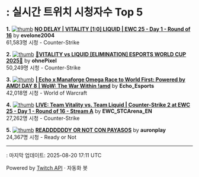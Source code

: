 # : 실시간 트위치 시청자수 Top 5

**1.** [![thumb](https://static-cdn.jtvnw.net/previews-ttv/live_user_evelone2004-320x180.jpg)](https://twitch.tv/evelone2004)
**[NO DELAY | VITALITY [1:0] LIQUID | EWC 25 - Day 1 - Round of 16](https://twitch.tv/evelone2004)** by **evelone2004**<br>61,583명 시청  - Counter-Strike

**2.** [![thumb](https://static-cdn.jtvnw.net/previews-ttv/live_user_ohnepixel-320x180.jpg)](https://twitch.tv/ohnePixel)
**[🔴VITALITY vs LIQUID [ELIMINATION] ESPORTS WORLD CUP 2025🔴](https://twitch.tv/ohnePixel)** by **ohnePixel**<br>50,249명 시청  - Counter-Strike

**3.** [![thumb](https://static-cdn.jtvnw.net/previews-ttv/live_user_echo_esports-320x180.jpg)](https://twitch.tv/Echo_Esports)
**[| Echo x Manaforge Omega Race to World First: Powered by AMD!  DAY 8 | WoW: The War Within !amd](https://twitch.tv/Echo_Esports)** by **Echo_Esports**<br>42,018명 시청  - World of Warcraft

**4.** [![thumb](https://static-cdn.jtvnw.net/previews-ttv/live_user_ewc_stcarena_en-320x180.jpg)](https://twitch.tv/EWC_STCArena_EN)
**[LIVE: Team Vitality vs. Team Liquid | Counter-Strike 2 at EWC 25 - Day 1 - Round of 16 - Stream A](https://twitch.tv/EWC_STCArena_EN)** by **EWC_STCArena_EN**<br>27,262명 시청  - Counter-Strike

**5.** [![thumb](https://static-cdn.jtvnw.net/previews-ttv/live_user_auronplay-320x180.jpg)](https://twitch.tv/auronplay)
**[READDDDDDY OR NOT CON PAYASOS](https://twitch.tv/auronplay)** by **auronplay**<br>24,367명 시청  - Ready or Not


---
: 마지막 업데이트: 2025-08-20 17:11 UTC

Powered by [Twitch API](https://dev.twitch.tv/docs/api/reference) · 자동화 봇